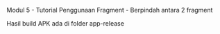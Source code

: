 Modul 5 - Tutorial Penggunaan Fragment - Berpindah antara 2 fragment

Hasil build APK ada di folder app-release
